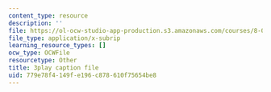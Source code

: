 ```yaml
---
content_type: resource
description: ''
file: https://ol-ocw-studio-app-production.s3.amazonaws.com/courses/8-01sc-classical-mechanics-fall-2016/779e78f4149fe196c878610f75654be8_WwvDJqtHNBU.srt
file_type: application/x-subrip
learning_resource_types: []
ocw_type: OCWFile
resourcetype: Other
title: 3play caption file
uid: 779e78f4-149f-e196-c878-610f75654be8
---
```

